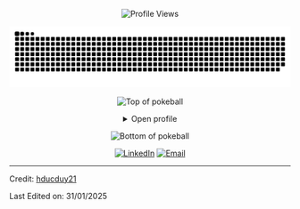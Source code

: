 <p align = "center">
	<img src = "https://komarev.com/ghpvc/?username=10kartik&style=plastic&color=blueviolet" alt = "Profile Views"/>
</p>
<p align = "center">
	<img src = "github-contribution-grid-snake.svg" alt = "Snake Game"/>
</p>

<div align="center">


![Top of pokeball](https://user-images.githubusercontent.com/44261381/209363264-ac854d3c-2cc2-44c4-928e-8a08d1013f46.png)

<details>
<summary>Open profile</summary>

<br>
<div>
  <div align=center>
      <img height="200" alt="Avatar photo of KK10" src="https://github.com/10kartik/10kartik/assets/99239411/21742f3f-d9a7-4a53-8530-7d20d51e03a9" alt="Avatar photo of KK10">
      <!-- <img height="200" alt="Avatar photo of KK10" src="avatar.jpg" alt="Avatar photo of KK10"> -->

  </div>
  <div align=center>
    <a href="https://git.io/typing-svg"><img src="https://readme-typing-svg.demolab.com?font=Fira+Code&pause=1000&color=003BF7&center=true&width=435&lines=Hi%2C+I+am+Duy;Welcome+to+My+Github+Profile;Fullstack+Software+Engineer;Java%2C+Golang%2C+Javascript%2C+Typescript;Javascript%2C+Typescript%2C+ReactJs" alt="Typing SVG" /></a>
  </div>
</div>

<details>
<summary>About me</summary>

[//]: # (You must have a lf before the markdown element when inside a block for it to work: https://stackoverflow.com/questions/29368902/how-can-i-wrap-my-markdown-in-an-html-div)

<div align="left">

```java
/**
 * Represents me.
 * 
 * @author hducduy21
 */
public class Me {
    private String location = "Ho Chi Minh City, Vietnam";
    private String[] languages = {"Vietnamese", "English"};
    private String jobTitle = "Software Engineer";
    private String specialization = "Building full-stack web systems applications";
    private String[] technology = {"Java SE with Spring", "Golang", "JS", "TS", "ReactJS", "HTMX"};
    private String[] additions = {"GenAI with LangChain", "MicroService", "MicroFrontend", "Kafka", "Monitoring", "Resilience and Fault Tolerance"};
    private String[] hobbies = {"Sports", "Musics", "Techs"};
    private String education = "Ton Duc Thang University";

    /**
     * Punches any bugs encountered.
     * 
     * @throws Exception to any and all bugs.
     */
    public void punchBug() throws Exception {
        throw new Exception("Punching bugs!");
    }

    /**
     * Returns an object representation of Me.
     * 
     * @return Me object.
     */
    public Me getMe() {
        return this;
    }
}

```

</div>

</details>

<details>
<summary>Tools</summary>
<div>
  <p style="display: inline-block;" align="center">
    <kbd>
      <kbd>Programming Languages</kbd>
      <br>
      <br>
      <img width="30px" src="https://cdn.jsdelivr.net/gh/devicons/devicon@latest/icons/java/java-original.svg" alt="java" title="Java"/>
      <img width="30px" src="https://cdn.jsdelivr.net/gh/devicons/devicon/icons/javascript/javascript-original.svg" alt="js" title="Javascript"/> 
      <img width="30px" src="https://cdn.jsdelivr.net/gh/devicons/devicon/icons/python/python-original.svg" alt="py" title="Python"/> 
    </kbd>
    <kbd>
      <kbd>Back-end</kbd>
      <br>
      <br>
      <img width="30px" src="https://cdn.jsdelivr.net/gh/devicons/devicon@latest/icons/spring/spring-original.svg" alt="spring" title="Spring"/>
    </kbd>
    <kbd>
      <kbd>Back-end Frameworks</kbd>
      <br>
      <br>
      <img width="30px" src="https://cdn.jsdelivr.net/gh/devicons/devicon@latest/icons/html5/html5-original.svg" alt="html" title="HTML"/> 
      <img width="30px" src="https://cdn.jsdelivr.net/gh/devicons/devicon@latest/icons/css3/css3-original.svg" alt="css" title="CSS"/> 
      <img width="30px" src="https://cdn.jsdelivr.net/gh/devicons/devicon@latest/icons/javascript/javascript-original.svg" alt="javascript" title="Javascript"/> 
      <img width="30px" src="https://cdn.jsdelivr.net/gh/devicons/devicon@latest/icons/typescript/typescript-original.svg" alt="typescript" title="Typescript"/>
      <img width="30px" src="https://cdn.jsdelivr.net/gh/devicons/devicon@latest/icons/alpinejs/alpinejs-original.svg" alt="alpinejs" title="Alpinejs"/>
    </kbd>
    <kbd>
      <kbd>Front-end</kbd>
      <br>
      <br>
      <img width="30px" src="https://cdn.jsdelivr.net/gh/devicons/devicon/icons/html5/html5-original.svg" alt="html" title="HTML"/> 
      <img width="30px" src="https://cdn.jsdelivr.net/gh/devicons/devicon/icons/css3/css3-plain-wordmark.svg" alt="css" title="CSS"/>  
      <img width="30px" src="https://cdn.jsdelivr.net/gh/devicons/devicon/icons/react/react-original.svg" alt="react" title="Reactjs"/>
    </kbd>
    <kbd>
      <kbd>Front-end Frameworks</kbd>
      <br>
      <br>
      <img width="30px" src="https://cdn.jsdelivr.net/gh/devicons/devicon@latest/icons/react/react-original.svg" alt="react" title="ReactJs"/> 
      <img width="30px" src="https://cdn.jsdelivr.net/gh/devicons/devicon@latest/icons/bootstrap/bootstrap-original.svg" alt="bootstrap" title="Bootstrap"/> 
      <img width="30px" src="https://cdn.jsdelivr.net/gh/devicons/devicon@latest/icons/tailwindcss/tailwindcss-original-wordmark.svg" alt="tailwindcss" title="Tailwindcss"/> 
      <img width="30px" src="https://cdn.jsdelivr.net/gh/devicons/devicon@latest/icons/antdesign/antdesign-original.svg" alt="antdesign" title="antdesign"/> 
    </kbd>
    <kbd>
      <kbd>Database</kbd>
      <br>
      <br>
      <img width="30px" src="https://cdn.jsdelivr.net/gh/devicons/devicon@latest/icons/mysql/mysql-original.svg" alt="mysql" title="MySQL"/>
      <img width="30px" src="https://cdn.jsdelivr.net/gh/devicons/devicon/icons/postgresql/postgresql-original.svg" alt="postgres" title="Postgres SQL"/>
      <img width="30px" src="https://cdn.jsdelivr.net/gh/devicons/devicon/icons/mongodb/mongodb-plain.svg" alt="mongodb" title="Mongo DB"/>
      <img width="30px" src="https://cdn.jsdelivr.net/gh/devicons/devicon/icons/redis/redis-original.svg" alt="redis" title="Redis"/>
      <img width="30px" src="https://cdn.jsdelivr.net/gh/devicons/devicon@latest/icons/apachekafka/apachekafka-original.svg" alt="apachekafka" title="Kafka"/>
    </kbd>
    <br>
    <br>
    <kbd>
      <kbd>Tools</kbd>
      <br>
      <br>
      <img width="30px" src="https://cdn.jsdelivr.net/gh/devicons/devicon@latest/icons/vscode/vscode-original.svg"  alt="VSCode" title="VS Code"/>
      <img width="30px" src="https://cdn.jsdelivr.net/gh/devicons/devicon@latest/icons/intellij/intellij-original.svg"  alt="intellij" title="Intellij"/>
      <img width="30" src="https://user-images.githubusercontent.com/25181517/192109061-e138ca71-337c-4019-8d42-4792fdaa7128.png" alt="Postman" title="Postman"/>
      <img width="30px" src="https://cdn.jsdelivr.net/gh/devicons/devicon@latest/icons/docker/docker-original.svg"  alt="docker" title="Docker"/>
  </p>
</div>
</details>

<!-- <details>
  <summary>GitHub Stats</summary>
  <br>
  <p align="center">
    <img align="center" src="https://github-readme-stats.vercel.app/api?username=hducduy21&show_icons=true\&show=reviews,discussions_started,discussions_answered,prs_merged,prs_merged_percentage" alt="GitHub Stats">
  </p>
</details> -->

<details>
<summary>What can I do for you?</summary>
<table style="border: none">
  <tr>
  <td width="50%" valign="top">

[//]: # (Fighting against markdown and blocks isn't easy, indentation is catastrophic)

## Let's Work on Your Project Together!

If you have any questions about web development, writing mistake-free documentation or AI, feel free to <a href="mailto:kkapgate5@gmail.com">contact me by email</a>, I won't bite, I promise.

  </td>
  <td width="50%" valign="top">

## It's not perfect, isn't it?

**<img alt="Feedback" src="https://img.shields.io/badge/Ask%20me-anything-1abc9c.svg">**

<blockquote>“I think it’s very important to have a feedback loop, where you’re constantly thinking about what you’ve done and how you could be doing it better.”
<br><strong>– Elon Musk</strong></blockquote>

  </td>
  </tr>
</table>
</details>

</details>

![Bottom of pokeball](https://user-images.githubusercontent.com/44261381/209363271-905d2a5e-8a18-44c0-a450-45dddd4d5036.png)

</div>

<div align=center>
 <a href="https://www.linkedin.com/in/hducduy21/" target="_blank"><img src="https://img.shields.io/static/v1?style=for-the-badge&message=LinkedIn&color=0A66C2&logo=LinkedIn&logoColor=FFFFFF&label=" alt="LinkedIn" /></a>
<a href="mailto:hducduy2102@gmail.com?subject=Hi%20Hoang%20,%20nice%20to%20meet%20you!" target="_blank"><img alt="Email" src="https://img.shields.io/static/v1?style=for-the-badge&message=Gmail&color=EA4335&logo=Gmail&logoColor=FFFFFF&label=" /></a>
</div>

------
Credit: [hducduy21](https://github.com/hducduy21)

Last Edited on: 31/01/2025